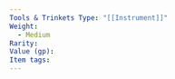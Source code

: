 ```yaml
---
Tools & Trinkets Type: "[[Instrument]]"
Weight:
  - Medium
Rarity: 
Value (gp): 
Item tags: 
---
```

